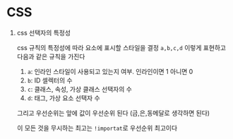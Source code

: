 # CSS

1. css 선택자의 특정성

   css 규칙의 특정성에 따라 요소에 표시할 스타일을 결정 `a,b,c,d` 이렇게 표현하고 다음과 같은 규칙을 가진다

   1. `a`: 인라인 스타일이 사용되고 있는지 여부. 인라인이면 1 아니면 0
   2. `b`: ID 셀렉터의 수
   3. `c`: 클래스, 속성, 가상 클래스 선택자의 수
   4. `d`: 태그, 가상 요소 선택자 수

   그리고 우선순위는 앞에 값이 우선순위 된다 (금,은,동메달로 생각하면 된다)

   이 모든 것을 무시하는 최고는 `!importat`로 우선순위 최고이다

